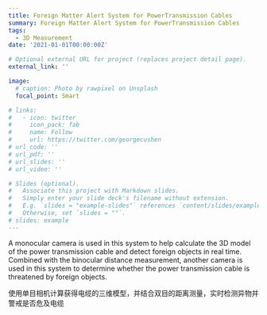 ```yaml
---
title: Foreign Matter Alert System for PowerTransmission Cables
summary: Foreign Matter Alert System for PowerTransmission Cables
tags:
  - 3D Measurement
date: '2021-01-01T00:00:00Z'

# Optional external URL for project (replaces project detail page).
external_link: ''

image:
  # caption: Photo by rawpixel on Unsplash
  focal_point: Smart

# links:
#   - icon: twitter
#     icon_pack: fab
#     name: Follow
#     url: https://twitter.com/georgecushen
# url_code: ''
# url_pdf: ''
# url_slides: ''
# url_video: ''

# Slides (optional).
#   Associate this project with Markdown slides.
#   Simply enter your slide deck's filename without extension.
#   E.g. `slides = "example-slides"` references `content/slides/example-slides.md`.
#   Otherwise, set `slides = ""`.
# slides: example
---
```


A monocular camera is used in this system to help calculate the 3D model of the power transmission cable and detect foreign objects in real time. Combined with the binocular distance measurement, another camera is used in this system to determine whether the power transmission cable is threatened by foreign objects.

使用单目相机计算获得电缆的三维模型，并结合双目的距离测量，实时检测异物并警戒是否危及电缆